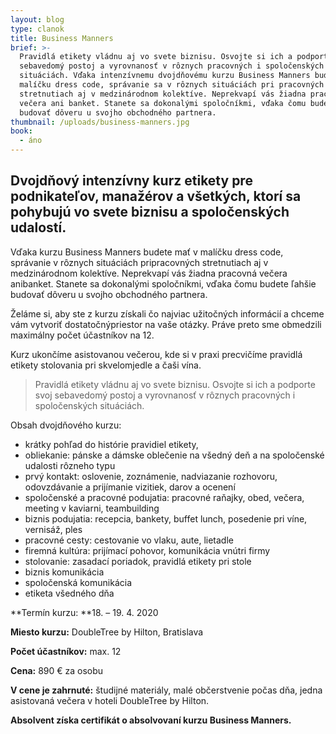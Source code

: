 ```yaml
---
layout: blog
type: clanok
title: Business Manners
brief: >-
  Pravidlá etikety vládnu aj vo svete biznisu. Osvojte si ich a podporte svoj
  sebavedomý postoj a vyrovnanosť v rôznych pracovných i spoločenských
  situáciách. Vďaka intenzívnemu dvojdňovému kurzu Business Manners budete mať v
  malíčku dress code, správanie sa v rôznych situáciách pri pracovných
  stretnutiach aj v medzinárodnom kolektíve. Neprekvapí vás žiadna pracovná
  večera ani banket. Stanete sa dokonalými spoločníkmi, vďaka čomu budete ľahšie
  budovať dôveru u svojho obchodného partnera.
thumbnail: /uploads/business-manners.jpg
book:
  - áno
---
```

## Dvojdňový intenzívny kurz etikety pre podnikateľov, manažérov a všetkých, ktorí sa pohybujú vo svete biznisu a spoločenských udalostí.

Vďaka kurzu Business Manners budete mať v malíčku dress code, správanie v rôznych situáciách pripracovných stretnutiach aj v medzinárodnom kolektíve. Neprekvapí vás žiadna pracovná večera anibanket. Stanete sa dokonalými spoločníkmi, vďaka čomu budete ľahšie budovať dôveru u svojho obchodného partnera.

Želáme si, aby ste z kurzu získali čo najviac užitočných informácií a chceme vám vytvoriť dostatočnýpriestor na vaše otázky. Práve preto sme obmedzili maximálny počet účastníkov na 12.

Kurz ukončíme asistovanou večerou, kde si v praxi precvičíme pravidlá etikety stolovania pri skvelomjedle a čaši vína. 

> Pravidlá etikety vládnu aj vo svete biznisu. Osvojte si ich a podporte svoj sebavedomý postoj a vyrovnanosť v rôznych pracovných i spoločenských situáciách. 

Obsah dvojdňového kurzu: 

* krátky pohľad do histórie pravidiel etikety,
* obliekanie: pánske a dámske oblečenie na všedný deň a na spoločenské udalosti rôzneho typu
* prvý kontakt: oslovenie, zoznámenie, nadviazanie rozhovoru, odovzdávanie a prijímanie vizitiek, darov a ocenení
* spoločenské a pracovné podujatia: pracovné raňajky, obed, večera, meeting v kaviarni, teambuilding
* biznis podujatia: recepcia, bankety, buffet lunch, posedenie pri víne, vernisáž, ples
* pracovné cesty: cestovanie vo vlaku, aute, lietadle
* firemná kultúra: prijímací pohovor, komunikácia vnútri firmy
* stolovanie: zasadací poriadok, pravidlá etikety pri stole
* biznis komunikácia
* spoločenská komunikácia
* etiketa všedného dňa



**Termín kurzu: **18. – 19. 4. 2020

**Miesto kurzu:** DoubleTree by Hilton, Bratislava

**Počet účastníkov:** max. 12

**Cena:** 890 € za osobu

**V cene je zahrnuté:** študijné materiály, malé občerstvenie počas dňa, jedna asistovaná večera v hoteli DoubleTree by Hilton.

**Absolvent získa certifikát o absolvovaní kurzu Business Manners.**
